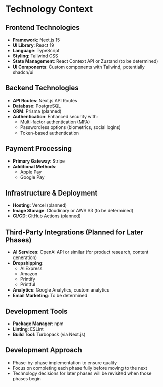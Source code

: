 # Technology Context

## Frontend Technologies
- **Framework**: Next.js 15
- **UI Library**: React 19
- **Language**: TypeScript
- **Styling**: Tailwind CSS
- **State Management**: React Context API or Zustand (to be determined)
- **UI Components**: Custom components with Tailwind, potentially shadcn/ui

## Backend Technologies
- **API Routes**: Next.js API Routes
- **Database**: PostgreSQL
- **ORM**: Prisma (planned)
- **Authentication**: Enhanced security with:
  - Multi-factor authentication (MFA)
  - Passwordless options (biometrics, social logins)
  - Token-based authentication

## Payment Processing
- **Primary Gateway**: Stripe
- **Additional Methods**: 
  - Apple Pay
  - Google Pay

## Infrastructure & Deployment
- **Hosting**: Vercel (planned)
- **Image Storage**: Cloudinary or AWS S3 (to be determined)
- **CI/CD**: GitHub Actions (planned)

## Third-Party Integrations (Planned for Later Phases)
- **AI Services**: OpenAI API or similar (for product research, content generation)
- **Dropshipping**: 
  - AliExpress
  - Amazon
  - Printify
  - Printful
- **Analytics**: Google Analytics, custom analytics
- **Email Marketing**: To be determined

## Development Tools
- **Package Manager**: npm
- **Linting**: ESLint
- **Build Tool**: Turbopack (via Next.js)

## Development Approach
- Phase-by-phase implementation to ensure quality
- Focus on completing each phase fully before moving to the next
- Technology decisions for later phases will be revisited when those phases begin
